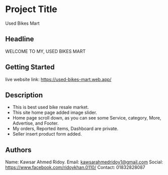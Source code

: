 # Project Title

Used Bikes Mart

## Headline

WELCOME TO MY, USED
BIKES MART

## Getting Started
live website link: https://used-bikes-mart.web.app/

## Description

* This is best used bike resale market.
* This site home page added image slider.
* Home page scroll down, as you can see some Service, category, More, Advertise, and Footer.
* My orders, Reported items, Dashboard are private.
* Seller insert product form added.

## Authors

Name: Kawsar Ahmed Ridoy.
Email: kawsarahmedridoy1@gmail.com
Social: https://www.facebook.com/ridoykhan.0110/
Contact: 01832828087